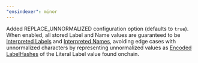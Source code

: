 ```yaml
---
"ensindexer": minor
---
```


Added REPLACE_UNNORMALIZED configuration option (defaults to `true`). When enabled, all stored Label and Name values are guaranteed to be [Interpreted Labels](https://ensnode.io/docs/reference/terminology/#interpreted-label) and [Interpreted Names](https://ensnode.io/docs/reference/terminology/#interpreted-name), avoiding edge cases with unnormalized characters by representing unnormalized values as [Encoded LabelHashes](https://ensnode.io/docs/reference/terminology/#rendering-unknown-labels) of the Literal Label value found onchain.
